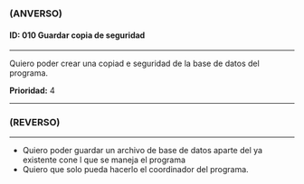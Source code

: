 ### **(ANVERSO)**

#### **ID:** 010 **Guardar copia de seguridad**

---

Quiero poder crear una copiad e seguridad de la base de datos del programa.

**Prioridad:** 4

---

### **(REVERSO)**

---

+ Quiero poder guardar un archivo de base de datos aparte del ya existente cone l que se maneja el programa
+ Quiero que solo pueda hacerlo el coordinador del programa.

